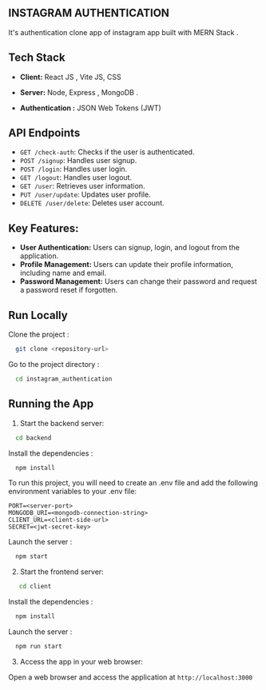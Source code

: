 ## INSTAGRAM AUTHENTICATION

It's authentication clone app of instagram app built with MERN Stack .

## Tech Stack

- **Client:** React JS , Vite JS, CSS

- **Server:** Node, Express , MongoDB .

- **Authentication :** JSON Web Tokens (JWT)

## API Endpoints

- `GET /check-auth`: Checks if the user is authenticated.
- `POST /signup`: Handles user signup.
- `POST /login`: Handles user login.
- `GET /logout`: Handles user logout.
- `GET /user`: Retrieves user information.
- `PUT /user/update`: Updates user profile.
- `DELETE /user/delete`: Deletes user account.

## Key Features:

- **User Authentication:** Users can signup, login, and logout from the application.
- **Profile Management:** Users can update their profile information, including name and email.
- **Password Management:** Users can change their password and request a password reset if forgotten.

## Run Locally

Clone the project :

```bash
  git clone <repository-url>
```

Go to the project directory :

```bash
  cd instagram_authentication
```

## Running the App

1. Start the backend server:

```bash
  cd backend
```

Install the dependencies :

```bash
  npm install
```

To run this project, you will need to create an .env file and add the following environment variables to your .env file:

```
PORT=<server-port>
MONGODB_URI=<mongodb-connection-string>
CLIENT_URL=<client-side-url>
SECRET=<jwt-secret-key>

```

Launch the server :

```bash
  npm start
```

2. Start the frontend server:

```bash
   cd client
```

Install the dependencies :

```bash
  npm install
```

Launch the server :

```bash
  npm run start
```

3. Access the app in your web browser:

Open a web browser and access the application at `http://localhost:3000`
